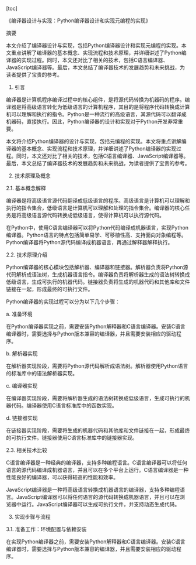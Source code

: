 
[toc]                    
                
                
《编译器设计与实现：Python编译器设计和实现元编程的实现》

摘要

本文介绍了编译器设计与实现，包括Python编译器设计和实现元编程的实现。本文重点讲解了编译器的基本概念、实现流程和技术原理，并详细讲述了Python编译器的实现过程。同时，本文还对比了相关的技术，包括C语言编译器、JavaScript编译器等。最后，本文总结了编译器技术的发展趋势和未来挑战，为读者提供了宝贵的参考。

1. 引言

编译器是计算机程序编译过程中的核心组件，是将源代码转换为机器码的程序。编译器是将高级语言转化为低级语言的计算机程序，其目的是将程序代码转换成计算机可以理解和执行的指令。Python是一种流行的高级语言，其源代码可以翻译成机器码，直接执行。因此，Python编译器的设计和实现对于Python开发非常重要。

本文将介绍Python编译器的设计与实现，包括元编程的实现。本文将重点讲解编译器的基本概念、实现流程和技术原理，并详细讲述了Python编译器的实现过程。同时，本文还对比了相关的技术，包括C语言编译器、JavaScript编译器等。最后，本文总结了编译器技术的发展趋势和未来挑战，为读者提供了宝贵的参考。

2. 技术原理及概念

2.1. 基本概念解释

编译器是将高级语言源代码翻译成低级语言的程序。高级语言是计算机可以理解和执行的指令集合，低级语言是计算机可以理解和处理的指令集合。编译器的核心任务是将高级语言源代码转换成低级语言，使得计算机可以执行源代码。

在Python中，使用C语言编译器可以将Python代码编译成机器语言，实现Python编译器。Python语言的特点包括简单易学、可移植性高、支持面向对象编程等。Python编译器将Python源代码编译成机器语言，再通过解释器解释执行。

2.2. 技术原理介绍

Python编译器的核心模块包括解析器、编译器和链接器。解析器负责将Python源代码解析成语法树，生成机器语言指令。编译器负责将解析器生成的语法树转换成低级语言，生成可执行的机器代码。链接器负责将生成的机器代码和其他库和文件链接在一起，形成最终的可执行文件。

Python编译器的实现过程可以分为以下几个步骤：

a. 准备环境

在Python编译器实现之前，需要安装Python解释器和C语言编译器。安装C语言编译器时，需要选择与Python版本兼容的编译器，并且需要安装相应的驱动程序。

b. 解析器实现

在解析器实现阶段，需要将Python源代码解析成语法树。解析器使用Python语言的标准库中的语法解析器实现。

c. 编译器实现

在编译器实现阶段，需要将解析器生成的语法树转换成低级语言，生成可执行的机器代码。编译器使用C语言标准库中的函数实现。

d. 链接器实现

在链接器实现阶段，需要将生成的机器代码和其他库和文件链接在一起，形成最终的可执行文件。链接器使用C语言标准库中的链接器实现。

2.3. 相关技术比较

C语言编译器是一种经典的编译器，支持多种编程语言。C语言编译器可以将任何语言的源代码编译成机器语言，并且可以在多个平台上运行。C语言编译器是一种性能良好的编译器，可以获得较高的性能和效率。

JavaScript编译器是一种将高级语言转换成机器语言的编译器，支持多种编程语言。JavaScript编译器可以将任何语言的源代码转换成机器语言，并且可以在浏览器中运行。JavaScript编译器可以生成可执行文件，并支持动态生成代码。

3. 实现步骤与流程

3.1. 准备工作：环境配置与依赖安装

在实现Python编译器之前，需要安装Python解释器和C语言编译器。安装C语言编译器时，需要选择与Python版本兼容的编译器，并且需要安装相应的驱动程序。

